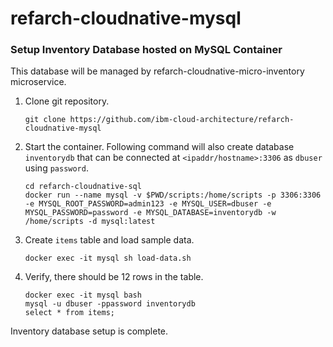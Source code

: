 # refarch-cloudnative-mysql

### Setup Inventory Database hosted on MySQL Container
This database will be managed by refarch-cloudnative-micro-inventory microservice.

1. Clone git repository.
   ```
   git clone https://github.com/ibm-cloud-architecture/refarch-cloudnative-mysql
   ```

2. Start the container. Following command will also create database `inventorydb` that can be connected at `<ipaddr/hostname>:3306` as `dbuser` using `password`.
    ```
    cd refarch-cloudnative-sql
    docker run --name mysql -v $PWD/scripts:/home/scripts -p 3306:3306 -e MYSQL_ROOT_PASSWORD=admin123 -e MYSQL_USER=dbuser -e MYSQL_PASSWORD=password -e MYSQL_DATABASE=inventorydb -w /home/scripts -d mysql:latest
    ```

3. Create `items` table and load sample data.
   ```
   docker exec -it mysql sh load-data.sh
   ```

4. Verify, there should be 12 rows in the table.
   ```
   docker exec -it mysql bash
   mysql -u dbuser -ppassword inventorydb
   select * from items;
   ```
   
Inventory database setup is complete.  